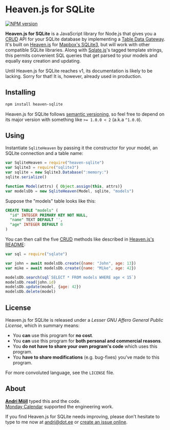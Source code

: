 Heaven.js for SQLite
====================
[![NPM version][npm-badge]](https://www.npmjs.com/package/heaven-sqlite)

**Heaven.js for SQLite** is a JavaScript library for Node.js that gives you a [CRUD][crud] API for your SQLite database by implementing a [Table Data Gateway][table-data-gateway]. It's built on [Heaven.js][heaven] for [Mapbox's SQLite3][node-sqlite3], but will work with other compatible SQLite libraries. Along with [Sqlate.js][sqlate]'s tagged template strings, this permits convenient SQL queries that get parsed to your models and equally easy creation and updating.

Until Heaven.js for SQLite reaches v1, its documentation is likely to be lacking. Sorry for that! It is, however, already used in production.

[npm-badge]: https://img.shields.io/npm/v/heaven-sqlite.svg
[table-data-gateway]: https://www.martinfowler.com/eaaCatalog/tableDataGateway.html
[sqlate]: https://github.com/moll/js-sqlate
[node-sqlite3]: https://github.com/mapbox/node-sqlite3
[heaven]: https://github.com/moll/js-heaven
[crud]: https://en.wikipedia.org/wiki/Create,_read,_update_and_delete


Installing
----------
```sh
npm install heaven-sqlite
```

Heaven.js for SQLite follows [semantic versioning](http://semver.org), so feel free to depend on its major version with something like `>= 1.0.0 < 2` (a.k.a `^1.0.0`).


Using
-----
Instantiate `SqliteHeaven` by passing it the constructor for your model, an SQLite connection and a table name:

```javascript
var SqliteHeaven = require("heaven-sqlite")
var Sqlite3 = require("sqlite3")
var sqlite = new Sqlite3.Database(":memory:")
sqlite.serialize()

function Model(attrs) { Object.assign(this, attrs)}
var modelsDb = new SqliteHeaven(Model, sqlite, "models")

```

Suppose the "models" table looks like this:
```sql
CREATE TABLE "models" (
  "id" INTEGER PRIMARY KEY NOT NULL,
  "name" TEXT DEFAULT '',
  "age" INTEGER DEFAULT 0
)
```

You can then call the five [CRUD][crud] methods like described in [Heaven.js's README][heaven]:

```javascript
var sql = require("sqlate")

var john = await modelsDb.create({name: "John", age: 13})
var mike = await modelsDb.create({name: "Mike", age: 42})

modelsDb.search(sql`SELECT * FROM models WHERE age < 15`)
modelsDb.read(john.id)
modelsDb.update(model, {age: 42})
modelsDb.delete(model)
```


License
-------
Heaven.js for SQLite is released under a *Lesser GNU Affero General Public License*, which in summary means:

- You **can** use this program for **no cost**.
- You **can** use this program for **both personal and commercial reasons**.
- You **do not have to share your own program's code** which uses this program.
- You **have to share modifications** (e.g. bug-fixes) you've made to this program.

For more convoluted language, see the `LICENSE` file.


About
-----
**[Andri Möll][moll]** typed this and the code.  
[Monday Calendar][monday] supported the engineering work.

If you find Heaven.js for SQLite needs improving, please don't hesitate to type to me now at [andri@dot.ee][email] or [create an issue online][issues].

[email]: mailto:andri@dot.ee
[issues]: https://github.com/moll/node-heaven-sqlite/issues
[moll]: https://m811.com
[monday]: https://mondayapp.com
